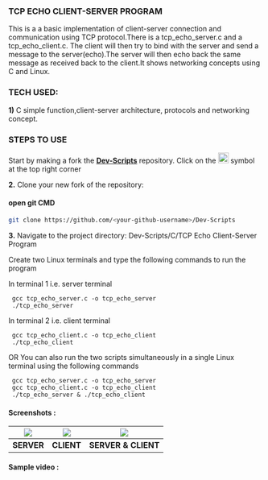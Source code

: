 ### TCP ECHO CLIENT-SERVER PROGRAM
This is a a basic implementation of client-server connection and communication using TCP protocol.There is a tcp_echo_server.c and a tcp_echo_client.c. The client will then try to bind with the server and send a message to the server(echo).The server will then echo back the same message as received back to the client.It shows networking concepts using C and Linux.

### TECH USED:
 **1)** C
    simple function,client-server architecture, protocols and networking concept.
    
### STEPS TO USE
Start by making a fork the [**Dev-Scripts**](https://github.com/abhijeet007rocks8/Dev-Scripts) repository. Click on the <a href="https://github.com/abhijeet007rocks8/Dev-Scripts/fork"><img src="https://i.imgur.com/G4z1kEe.png" height="21" width="21"></a> symbol at the top right corner

**2.** Clone your new fork of the repository:
#### open git CMD
```bash
git clone https://github.com/<your-github-username>/Dev-Scripts
```

**3.** Navigate to the project directory:
 Dev-Scripts/C/TCP Echo Client-Server Program
 
 Create two Linux terminals and type the following commands to run the program
 
 In terminal 1 i.e. server terminal
 ```
  gcc tcp_echo_server.c -o tcp_echo_server
  ./tcp_echo_server
 ```
 
 In terminal 2 i.e. client terminal
 ```
  gcc tcp_echo_client.c -o tcp_echo_client
  ./tcp_echo_client
 ```
 
 OR
 You can also run the two scripts simultaneously in a single Linux terminal using the following commands
 
 ```
  gcc tcp_echo_server.c -o tcp_echo_server
  gcc tcp_echo_client.c -o tcp_echo_client
  ./tcp_echo_server & ./tcp_echo_client
 ```
 #### Screenshots :
|![](https://user-images.githubusercontent.com/72400676/165898750-6ce128f3-0ee6-4a32-9ca6-91d27c158c10.png)|![](https://user-images.githubusercontent.com/72400676/165898777-577c909e-a8f1-4386-b298-548e9450e076.png)|![](https://user-images.githubusercontent.com/72400676/165898834-ba6d23b6-a148-4c7c-ae89-7e2a391efde3.png)
|:---:|:---:|:---:|
|**SERVER**|**CLIENT**|**SERVER & CLIENT**|

 #### Sample video :
 


